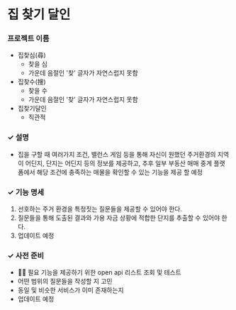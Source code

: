 # 집 찾기 달인


### 프로젝트 이름
- 집찾심(尋)
  - 찾을 심
  - 가운데 음절인 '찾' 글자가 자연스럽지 못함
- 집찾수(搜)
  - 찾을 수
  - 가운데 음절인 '찾' 글자가 자연스럽지 못함
- 집찾기달인 
  - 직관적

### ✓ 설명
- 집을 구할 때 여러가지 조건, 밸런스 게임 등을 통해 자신이 원했던 주거환경의 지역이 어딘지, 단지는 어딘지 등의 정보를 제공하고, 추후 일부 부동산 매매 중계 플랫폼에서 해당 조건에 충족하는 매물을 확인할 수 있는 기능을 제공 할 예정

### ✓ 기능 명세
1. 선호하는 주거 환경을 특정짓는 질문들을 제공할 수 있어야 한다.
2. 질문들을 통해 도출된 결과와 가용 자금 상황에 적합한 단지를 추출할 수 있어야 한다.
3. 업데이트 예정

### ✓ 사전 준비
- 🏃🏼 필요 기능을 제공하기 위한 open api 리스트 조회 및 테스트
- 어떤 범위의 질문들을 작성할 지 고민
- 동일 및 비슷한 서비스가 이미 존재하는지
- 업데이트 예정

